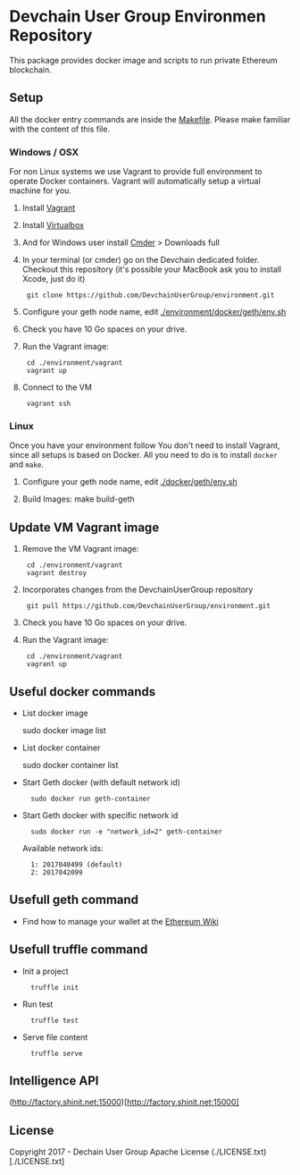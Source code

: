 
# Devchain User Group Environmen Repository

This package provides docker image and scripts to run private Ethereum blockchain.

## Setup

All the docker entry commands are inside the [Makefile](https://github.com/DevchainUserGroup/environment/docker/Makefile). Please make familiar with the content of this file.

### Windows / OSX

For non Linux systems we use Vagrant to provide  full environment to operate Docker containers.
Vagrant will automatically setup a virtual machine for you.

1. Install [Vagrant](https://www.vagrantup.com/downloads)
1. Install [Virtualbox](https://www.virtualbox.org/wiki/Downloads)
1. And for Windows user install [Cmder](http://cmder.net/) > Downloads full

1. In your terminal (or cmder) go on the Devchain dedicated folder. Checkout this repository (it's possible your MacBook ask you to install Xcode, just do it)
		
		git clone https://github.com/DevchainUserGroup/environment.git

1. Configure your geth node name, edit [./environment/docker/geth/env.sh](./docker/geth/env.sh)

1. Check you have 10 Go spaces on your drive.

1. Run the Vagrant image:

		cd ./environment/vagrant
		vagrant up

1. Connect to the VM

		vagrant ssh



### Linux

Once you have your environment follow
You don't need to install Vagrant, since all setups is based on Docker. All you need to do is to install `docker` and `make`.

1. Configure your geth node name, edit [./docker/geth/env.sh](./docker/geth/env.sh)

2. Build Images:
		make build-geth

## Update VM Vagrant image

1. Remove the VM Vagrant image:

		cd ./environment/vagrant
		vagrant destroy

1. Incorporates changes from the DevchainUserGroup repository

		git pull https://github.com/DevchainUserGroup/environment.git

1. Check you have 10 Go spaces on your drive.

1. Run the Vagrant image:

		cd ./environment/vagrant
		vagrant up

## Useful docker commands

+ List docker image

	sudo docker image list

+ List docker container

	sudo docker container list

+ Start Geth docker (with default network id)

		sudo docker run geth-container

+ Start Geth docker with specific network id

		sudo docker run -e "network_id=2" geth-container

	Available network ids:

		1: 2017040499 (default)
		2: 2017042099

## Usefull geth command

+ Find how to manage your wallet at the [Ethereum Wiki](https://github.com/ethereum/go-ethereum/wiki/Managing-your-accounts)


## Usefull truffle command

+ Init a project

		truffle init

+ Run test

		truffle test

+ Serve file content

		truffle serve


## Intelligence API

(http://factory.shinit.net:15000)[http://factory.shinit.net:15000]


## License

Copyright 2017 - Dechain User Group
Apache License (./LICENSE.txt)[./LICENSE.txt]

